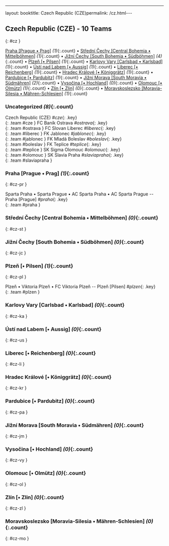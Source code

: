 ---
layout: booktitle: Czech Republic (CZE)permalink: /cz.html---

## Czech Republic (CZE) - 10 Teams
{: #cz }






[Praha [Prague • Prag]](#cz-pr) _(1)_{:.count} • [Střední Čechy [Central Bohemia • Mittelböhmen]](#cz-st) _(1)_{:.count} • [Jižní Čechy [South Bohemia • Südböhmen]](#cz-jc) _(4)_{:.count} • [Plzeň [• Pilsen]](#cz-pl) _(1)_{:.count} • [Karlovy Vary [Carlsbad • Karlsbad]](#cz-ka) _(1)_{:.count} • [Ústí nad Labem [• Aussig]](#cz-us) _(1)_{:.count} • [Liberec   [• Reichenberg]](#cz-li) _(1)_{:.count} • [Hradec Králové [• Königgrätz]](#cz-kr) _(1)_{:.count} • [Pardubice   [• Pardubitz]](#cz-pa) _(1)_{:.count} • [Jižní Morava [South Moravia • Südmähren]](#cz-jm) _(2)_{:.count} • [Vysočina [• Hochland]](#cz-vy) _(0)_{:.count} • [Olomouc [• Olmütz]](#cz-ol) _(1)_{:.count} • [Zlín [• Zlin]](#cz-zl) _(0)_{:.count} • [Moravskoslezsko [Moravia-Silesia • Mähren-Schlesien]](#cz-mo) _(1)_{:.count}


### Uncategorized _(8)_{:.count}

Czech Republic  (CZE)  _#cze_{: .key} <br>
{: .team #cze }
FC Baník Ostrava   _#ostrava_{: .key} <br>
{: .team #ostrava }
FC Slovan Liberec   _#liberec_{: .key} <br>
{: .team #liberec }
FK Jablonec   _#jablonec_{: .key} <br>
{: .team #jablonec }
FK Mladá Boleslav   _#boleslav_{: .key} <br>
{: .team #boleslav }
FK Teplice   _#teplice_{: .key} <br>
{: .team #teplice }
SK Sigma Olomouc   _#olomouc_{: .key} <br>
{: .team #olomouc }
SK Slavia Praha   _#slaviapraha_{: .key} <br>
{: .team #slaviapraha }



### Praha [Prague • Prag] _(1)_{:.count}
{: #cz-pr }





<div class='columns3' markdown='1'>

Sparta Praha • Sparta Prague • AC Sparta Praha • AC Sparta Prague   -- Praha [Prague] _#praha_{: .key} <br>
{: .team #praha }

</div>



### Střední Čechy [Central Bohemia • Mittelböhmen] _(0)_{:.count}
{: #cz-st }





<div class='columns3' markdown='1'>


</div>



### Jižní Čechy [South Bohemia • Südböhmen] _(0)_{:.count}
{: #cz-jc }





<div class='columns3' markdown='1'>


</div>



### Plzeň [• Pilsen] _(1)_{:.count}
{: #cz-pl }





<div class='columns3' markdown='1'>

Plzeň • Viktoria Plzeň • FC Viktoria Plzeň   -- Plzeň [Pilsen] _#plzen_{: .key} <br>
{: .team #plzen }

</div>



### Karlovy Vary [Carlsbad • Karlsbad] _(0)_{:.count}
{: #cz-ka }





<div class='columns3' markdown='1'>


</div>



### Ústí nad Labem [• Aussig] _(0)_{:.count}
{: #cz-us }





<div class='columns3' markdown='1'>


</div>



### Liberec   [• Reichenberg] _(0)_{:.count}
{: #cz-li }





<div class='columns3' markdown='1'>


</div>



### Hradec Králové [• Königgrätz] _(0)_{:.count}
{: #cz-kr }





<div class='columns3' markdown='1'>


</div>



### Pardubice   [• Pardubitz] _(0)_{:.count}
{: #cz-pa }





<div class='columns3' markdown='1'>


</div>



### Jižní Morava [South Moravia • Südmähren] _(0)_{:.count}
{: #cz-jm }





<div class='columns3' markdown='1'>


</div>



### Vysočina [• Hochland] _(0)_{:.count}
{: #cz-vy }





<div class='columns3' markdown='1'>


</div>



### Olomouc [• Olmütz] _(0)_{:.count}
{: #cz-ol }





<div class='columns3' markdown='1'>


</div>



### Zlín [• Zlin] _(0)_{:.count}
{: #cz-zl }





<div class='columns3' markdown='1'>


</div>



### Moravskoslezsko [Moravia-Silesia • Mähren-Schlesien] _(0)_{:.count}
{: #cz-mo }





<div class='columns3' markdown='1'>


</div>


 
